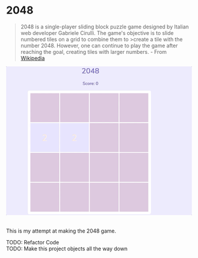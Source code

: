 
<h1> 2048</h1>



>2048 is a single-player sliding block puzzle game designed by Italian web developer Gabriele Cirulli. The game's objective is to slide numbered tiles on a grid to combine them to >create a tile with the number 2048. However, one can continue to play the game after reaching the goal, creating tiles with larger numbers.
    - From [Wikipedia][wiki-link]

   [wiki-link]: https://en.wikipedia.org/wiki/2048_(video_game) 


![demo](demo.gif)

<br>
This is my attempt at making the 2048 game. 


TODO: Refactor Code <br>
TODO: Make this project objects all the way down